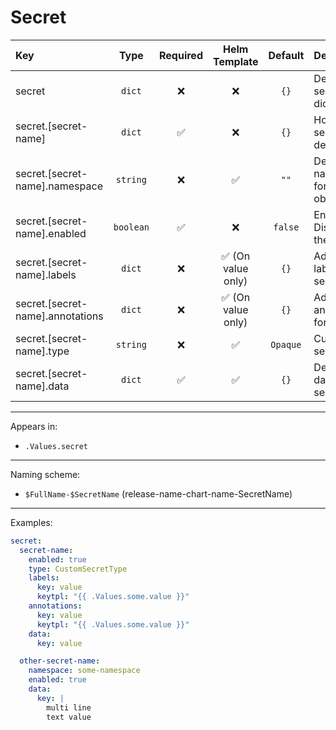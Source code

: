 # Secret

| Key                              |   Type    | Required |   Helm Template    | Default  | Description                          |
| :------------------------------- | :-------: | :------: | :----------------: | :------: | :----------------------------------- |
| secret                           |  `dict`   |    ❌    |         ❌         |   `{}`   | Define the secret as dicts           |
| secret.[secret-name]             |  `dict`   |    ✅    |         ❌         |   `{}`   | Holds secret definition              |
| secret.[secret-name].namespace   | `string`  |    ❌    |         ✅         |   `""`   | Define the namespace for this object |
| secret.[secret-name].enabled     | `boolean` |    ✅    |         ❌         | `false`  | Enables or Disables the secret       |
| secret.[secret-name].labels      |  `dict`   |    ❌    | ✅ (On value only) |   `{}`   | Additional labels for secret         |
| secret.[secret-name].annotations |  `dict`   |    ❌    | ✅ (On value only) |   `{}`   | Additional annotations for secret    |
| secret.[secret-name].type        | `string`  |    ❌    |         ✅         | `Opaque` | Custom secret type                   |
| secret.[secret-name].data        |  `dict`   |    ✅    |         ✅         |   `{}`   | Define the data of the secret        |

---

Appears in:

- `.Values.secret`

---

Naming scheme:

- `$FullName-$SecretName` (release-name-chart-name-SecretName)

---

Examples:

```yaml
secret:
  secret-name:
    enabled: true
    type: CustomSecretType
    labels:
      key: value
      keytpl: "{{ .Values.some.value }}"
    annotations:
      key: value
      keytpl: "{{ .Values.some.value }}"
    data:
      key: value

  other-secret-name:
    namespace: some-namespace
    enabled: true
    data:
      key: |
        multi line
        text value
```
